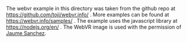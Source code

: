 The webvr example in this directory was taken from the github repo at https://github.com/toji/webvr.info/ .
More examples can be found at https://webvr.info/samples/ .
The example uses the javascript library at https://nodejs.org/en/ .
The WebVR image is used with the permission of [Jaume Sanchez](https://www.clicktorelease.com/).
